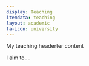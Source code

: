 ```yaml
---
display: Teaching
itemdata: teaching
layout: academic
fa-icon: university
---
```



My teaching headerter content

I aim to....
